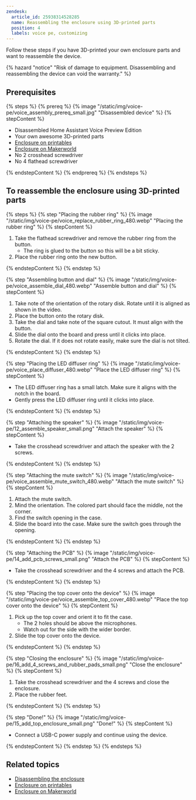```yaml
---
zendesk:
  article_id: 25938314528285
  name: Reassembling the enclosure using 3D-printed parts
  position: 4
  labels: voice pe, customizing
---
```


Follow these steps if you have 3D-printed your own enclosure parts and want to reassemble the device.

{% hazard "notice" "Risk of damage to equipment. Disassembling and reassembling the device can void the warranty." %}

## Prerequisites

{% steps %}
{% prereq %}
{% image "/static/img/voice-pe/voice_assembly_prereq_small.jpg" "Disassembled device" %}
{% stepContent %}

- Disassembled Home Assistant Voice Preview Edition
- Your own awesome 3D-printed parts
- [Enclosure on printables](https://www.printables.com/model/1110526)
- [Enclosure on Makerworld](https://makerworld.com/models/885769)
- No 2 crosshead screwdriver
- No 4 flathead screwdriver

{% endstepContent %}
{% endprereq %}
{% endsteps %}

## To reassemble the enclosure using 3D-printed parts

{% steps %}
{% step "Placing the rubber ring" %}
{% image "/static/img/voice-pe/voice_replace_rubber_ring_480.webp" "Placing the rubber ring" %}
{% stepContent %}

   1. Take the flathead screwdriver and remove the rubber ring from the button.
      - The ring is glued to the button so this will be a bit sticky.
   2. Place the rubber ring onto the new button.

{% endstepContent %}
{% endstep %}

{% step "Assembling button and dial" %}
{% image "/static/img/voice-pe/voice_assemble_dial_480.webp" "Assemble button and dial" %}
{% stepContent %}

   1. Take note of the orientation of the rotary disk. Rotate until it is aligned as shown in the video.
   2. Place the button onto the rotary disk.
   3. Take the dial and take note of the square cutout. It must align with the button.
   4. Slide the dial onto the board and press until it clicks into place.
   5. Rotate the dial. If it does not rotate easily, make sure the dial is not tilted.

{% endstepContent %}
{% endstep %}

{% step "Placing the LED diffuser ring" %}
{% image "/static/img/voice-pe/voice_place_diffuser_480.webp" "Place the LED diffuser ring" %}
{% stepContent %}

   - The LED diffuser ring has a small latch. Make sure it aligns with the notch in the board.
   - Gently press the LED diffuser ring until it clicks into place.

{% endstepContent %}
{% endstep %}

{% step "Attaching the speaker" %}
{% image "/static/img/voice-pe/12_assemble_speaker_small.png" "Attach the speaker" %}
{% stepContent %}

   - Take the crosshead screwdriver and attach the speaker with the 2 screws.

{% endstepContent %}
{% endstep %}

{% step "Attaching the mute switch" %}
{% image "/static/img/voice-pe/voice_assemble_mute_switch_480.webp" "Attach the mute switch" %}
{% stepContent %}

   1. Attach the mute switch.
   2. Mind the orientation. The colored part should face the middle, not the corner.
   3. Find the switch opening in the case.
   4. Slide the board into the case. Make sure the switch goes through the opening.

{% endstepContent %}
{% endstep %}

{% step "Attaching the PCB" %}
{% image "/static/img/voice-pe/14_add_pcb_screws_small.png" "Attach the PCB" %}
{% stepContent %}

   - Take the crosshead screwdriver and the 4 screws and attach the PCB.

{% endstepContent %}
{% endstep %}

{% step "Placing the top cover onto the device" %}
{% image "/static/img/voice-pe/voice_assemble_top_cover_480.webp" "Place the top cover onto the device" %}
{% stepContent %}

   1. Pick up the top cover and orient it to fit the case.
      - The 2 holes should be above the microphones.
      - Watch out for the side with the wider border.
   2. Slide the top cover onto the device.

{% endstepContent %}
{% endstep %}

{% step "Closing the enclosure" %}
{% image "/static/img/voice-pe/16_add_4_screws_and_rubber_pads_small.png" "Close the enclosure" %}
{% stepContent %}

   1. Take the crosshead screwdriver and the 4 screws and close the enclosure.
   2. Place the rubber feet.

{% endstepContent %}
{% endstep %}

{% step "Done!" %}
{% image "/static/img/voice-pe/15_add_top_enclosure_small.png" "Done!" %}
{% stepContent %}

   - Connect a USB-C power supply and continue using the device.

{% endstepContent %}
{% endstep %}
{% endsteps %}

## Related topics

- [Disassembling the enclosure](/hc/en-us/articles/25938306296605)
- [Enclosure on printables](https://www.printables.com/model/1110526)
- [Enclosure on Makerworld](https://makerworld.com/models/885769)
